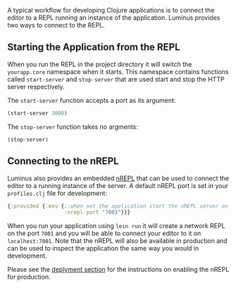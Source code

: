 A typical workflow for developing Clojure applications is to connect the editor to a REPL running an instance
of the application. Luminus provides two ways to connect to the REPL.

## Starting the Application from the REPL

When you run the REPL in the project directory it will switch the `yourapp.core` namespace when it starts. This namespace
contains functions called `start-server` and `stop-server` that are used start and stop the HTTP server respectively.

The `start-server` function accepts a port as its argument:

```clojure
(start-server 3000)
```

The `stop-server` function takes no argments:

```
(stop-server)
```

## Connecting to the nREPL

Luminus also provides an embedded [nREPL](https://github.com/clojure/tools.nrepl) that can be used to connect
the editor to a running instance of the server. A default nREPL port is set in your `profiles.clj` file for development:

```clojure
{:provided {:env {;;when set the application start the nREPL server on load
                  :nrepl-port "7001"}}}
```

When you run your application using `lein run` it will create a network REPL on the port `7001` and you will be
able to connect your editor to it on `localhost:7001`. Note that the nREPL will also be available in production
and can be used to inspect the application the same way you would in development.

Please see the [deplyment section](/docs/deployment.md#enabling_nrepl) for the instructions on enabling the nREPL for production.
